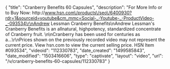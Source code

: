 {
    "title": "Cranberry Benefits  60 Capsules",
    "description": "For More Info or to Buy Now: http:\/\/www.hsn.com\/products\/seo\/6400930?rdr=1&sourceid=youtube&cm_mmc=Social-_-Youtube-_-ProductVideo-_-093534\r\nAndrew Lessman Cranberry Benefits\nAndrew Lessman's Cranberry Benefits is an allnatural, highpotency, standardized concentrate of Cranberry fruit. \n\nCranberry has been used for centuries as a...\r\nPrices shown on the previously recorded video may not represent the current price.  View hsn.com to view the current selling price. HSN Item #093534",
    "videoid": "112330783",
    "date_created": "1499585843",
    "date_modified": "1503416606",
    "type": "captivate",
    "layout": "video",
    "url": "\/v\/cranberry-benefits-60-capsules\/112330783"
}